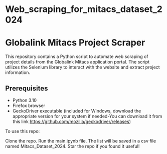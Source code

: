 # Web_scraping_for_mitacs_dataset_2024
# Globalink Mitacs Project Scraper

This repository contains a Python script to automate web scraping of project details from the Globalink Mitacs application portal. The script utilizes the Selenium library to interact with the website and extract project information.

## Prerequisites

- Python 3.10
- Firefox browser
- GeckoDriver executable (included for Windows, download the appropriate version for your system if needed-You can download it from this link https://github.com/mozilla/geckodriver/releases)


To use this repo:

Clone the repo.
Run the main.ipynb file. The list will be saved in a csv file named Mitacs_Dataset_2024.
Star the repo if you found it useful!